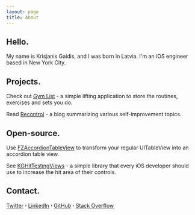 ```yaml
---
layout: page
title: About
---
```


## Hello.

My name is Krisjanis Gaidis, and I was born in Latvia. I'm an iOS engineer based in New York City.

## Projects.

Check out <a href="https://itunes.apple.com/app/id955015185" target="_blank">Gym List</a> - a simple lifting application to store the routines, exercises and sets you do.

Read <a href="https://itunes.apple.com/app/id955015185" target="_blank">Recontrol</a> - a blog summarizing various self-improvement topics.

## Open-source.

Use <a href="https://github.com/fuzz-productions/FZAccordionTableView" target="_blank"> FZAccordionTableView</a> to transform your regular UITableView into an accordion table view.


See <a href="https://github.com/kgaidis/KGHitTestingViews" target="_blank"> KGHitTestingViews</a> - a simple library that every iOS developer should use to increase the hit area of their controls.

## Contact.
<a href="https://twitter.com/kgaidis" target="_blank">Twitter</a>  <b>·</b> <a href="https://www.linkedin.com/pub/krisjanis-gaidis/48/6a8/148" target="_blank"> LinkedIn</a> <b>·</b> <a href="https://github.com/kgaidis" target="_blank"> GitHub</a> <b>·</b> <a href="https://stackoverflow.com/users/826435/kgaidis" target="_blank"> Stack Overflow</a>